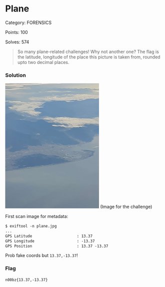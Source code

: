 # Plane

Category: FORENSICS

Points: 100

Solves: 574

>So many plane-related challenges! Why not another one? The flag is the latitude, longitude of the place this picture is taken from, rounded upto two decimal places.

### Solution

<img src="/images/plane.jpg" height="400"> (Image for the challenge)

First scan image for metadata:

```
$ exiftool -n plane.jpg
...
GPS Latitude                    : 13.37
GPS Longitude                   : -13.37
GPS Position                    : 13.37 -13.37
```

Prob fake coords but `13.37,-13.37`!



### Flag

```n00bz{13.37,-13.37}```